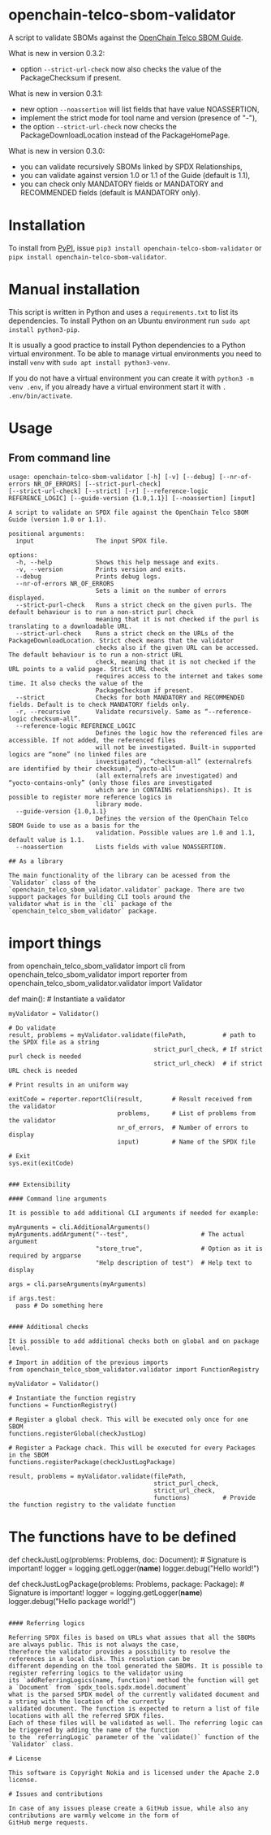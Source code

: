 # openchain-telco-sbom-validator

A script to validate SBOMs against
the [OpenChain Telco SBOM Guide](https://github.com/OpenChain-Project/Telco-WG/blob/main/OpenChain-Telco-SBOM-Guide_EN.md).

What is new in version 0.3.2:
* option `--strict-url-check` now also checks the value of the PackageChecksum if present.

What is new in version 0.3.1:
* new option `--noassertion` will list fields that have value NOASSERTION,
* implement the strict mode for tool name and version (presence of "-"),
* the option `--strict-url-check` now checks the PackageDownloadLocation instead of the PackageHomePage.

What is new in version 0.3.0:
* you can validate recursively SBOMs linked by SPDX Relationships,
* you can validate against version 1.0 or 1.1 of the Guide (default is 1.1),
* you can check only MANDATORY fields or MANDATORY and RECOMMENDED fields (default is MANDATORY only).

# Installation

To install from [PyPI](https://pypi.org/project/openchain-telco-sbom-validator/), issue `pip3 install openchain-telco-sbom-validator`
or `pipx install openchain-telco-sbom-validator`.

# Manual installation

This script is written in Python and uses a `requirements.txt` to list its dependencies. To install Python on an Ubuntu
environment run `sudo apt install python3-pip`.

It is usually a good practice to install Python dependencies to a Python virtual environment. To be able to manage
virtual environments you need to install `venv` with `sudo apt install python3-venv`.

If you do not have a virtual environment you can create it with `python3 -m venv .env`,
if you already have a virtual environment start it with `. .env/bin/activate`.


# Usage

## From command line

```
usage: openchain-telco-sbom-validator [-h] [-v] [--debug] [--nr-of-errors NR_OF_ERRORS] [--strict-purl-check]
[--strict-url-check] [--strict] [-r] [--reference-logic REFERENCE_LOGIC] [--guide-version {1.0,1.1}] [--noassertion] [input]

A script to validate an SPDX file against the OpenChain Telco SBOM Guide (version 1.0 or 1.1).

positional arguments:
  input                 The input SPDX file.

options:
  -h, --help            Shows this help message and exits.
  -v, --version         Prints version and exits.
  --debug               Prints debug logs.
  --nr-of-errors NR_OF_ERRORS
                        Sets a limit on the number of errors displayed.
  --strict-purl-check   Runs a strict check on the given purls. The default behaviour is to run a non-strict purl check
                        meaning that it is not checked if the purl is translating to a downloadable URL.
  --strict-url-check    Runs a strict check on the URLs of the PackageDownloadLocation. Strict check means that the validator
                        checks also if the given URL can be accessed. The default behaviour is to run a non-strict URL
                        check, meaning that it is not checked if the URL points to a valid page. Strict URL check
                        requires access to the internet and takes some time. It also checks the value of the
                        PackageChecksum if present.
  --strict              Checks for both MANDATORY and RECOMMENDED fields. Default is to check MANDATORY fields only.
  -r, --recursive       Validate recursively. Same as “--reference-logic checksum-all”.
  --reference-logic REFERENCE_LOGIC
                        Defines the logic how the referenced files are accessible. If not added, the referenced files
                        will not be investigated. Built-in supported logics are “none” (no linked files are
                        investigated), “checksum-all” (externalrefs are identified by their checksum), “yocto-all”
                        (all externalrefs are investigated) and “yocto-contains-only” (only those files are investigated
                        which are in CONTAINS relationships). It is possible to register more reference logics in
                        library mode.
  --guide-version {1.0,1.1}
                        Defines the version of the OpenChain Telco SBOM Guide to use as a basis for the
                        validation. Possible values are 1.0 and 1.1, default value is 1.1.
  --noassertion         Lists fields with value NOASSERTION.

## As a library

The main functionality of the library can be acessed from the `Validator` class of the
`openchain_telco_sbom_validator.validator` package. There are two support packages for building CLI tools around the
validator what is in the `cli` package of the `openchain_telco_sbom_validator` package.

```
# import things

from openchain_telco_sbom_validator import cli
from openchain_telco_sbom_validator import reporter
from openchain_telco_sbom_validator.validator import Validator

def main():
    # Instantiate a validator

    myValidator = Validator()

    # Do validate
    result, problems = myValidator.validate(filePath,          # path to the SPDX file as a string
                                            strict_purl_check, # If strict purl check is needed
                                            strict_url_check)  # if strict URL check is needed

    # Print results in an uniform way

    exitCode = reporter.reportCli(result,        # Result received from the validator
                                  problems,      # List of problems from the validator
                                  nr_of_errors,  # Number of errors to display
                                  input)         # Name of the SPDX file

    # Exit
    sys.exit(exitCode)


```

### Extensibility

#### Command line arguments

It is possible to add additional CLI arguments if needed for example:

```
    myArguments = cli.AdditionalArguments()
    myArguments.addArgument("--test",                    # The actual argument
                            "store_true",                # Option as it is required by argparse
                            "Help description of test")  # Help text to display

    args = cli.parseArguments(myArguments)

    if args.test:
      pass # Do something here
```

#### Additional checks

It is possible to add additional checks both on global and on package level.

```
    # Import in addition of the previous imports
    from openchain_telco_sbom_validator.validator import FunctionRegistry

    myValidator = Validator()

    # Instantiate the function registry
    functions = FunctionRegistry()

    # Register a global check. This will be executed only once for one SBOM
    functions.registerGlobal(checkJustLog)

    # Register a Package chack. This will be executed for every Packages in the SBOM
    functions.registerPackage(checkJustLogPackage)

    result, problems = myValidator.validate(filePath,
                                            strict_purl_check,
                                            strict_url_check,
                                            functions)         # Provide the function registry to the validate function

  # The functions have to be defined
def checkJustLog(problems: Problems, doc: Document): # Signature is important!
    logger = logging.getLogger(__name__)
    logger.debug("Hello world!")

def checkJustLogPackage(problems: Problems, package: Package): # Signature is important!
    logger = logging.getLogger(__name__)
    logger.debug("Hello package world!")


```

#### Referring logics

Referring SPDX files is based on URLs what assues that all the SBOMs are always public. This is not always the case,
therefore the validator provides a possibility to resolve the references in a local disk. This resolution can be
different depending on the tool generated the SBOMs. It is possible to register referring logics to the validator using
its `addReferringLogics(name, function)` method the function will get a `Document` from `spdx_tools.spdx.model.document`
what is the parsed SPDX model of the currently validated document and a string with the location of the currently
validated document. The function is expected to return a list of file locations with all the referred SPDX files.
Each of these files will be validated as well. The referring logic can be triggered by adding the name of the function
to the `referringLogic` parameter of the `validate()` function of the `Validator` class.

# License

This software is Copyright Nokia and is licensed under the Apache 2.0 license.

# Issues and contributions

In case of any issues please create a GitHub issue, while also any contributions are warmly welcome in the form of
GitHub merge requests.
